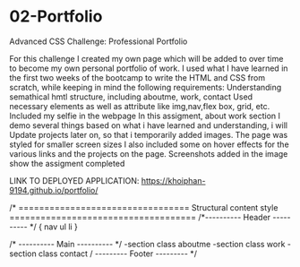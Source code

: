 # 02-Portfolio
Advanced CSS Challenge: Professional Portfolio

For this challenge I created my own page  which will be added to over time to become my own personal portfolio of work. I used what I have learned in the first two weeks of the bootcamp to write the HTML and CSS from scratch, while keeping in mind the following requirements:
    Understanding semathical hmtl structure, including aboutme, work, contact
    Used necessary elements as well as attribute like img,nav,flex box, grid, etc.
    Included my selfie in the webpage
    In this assigment, about work section I demo several things based on what i have learned and understanding, i will Update projects later on, so that i temporarily added images. 
    The page was styled for smaller screen sizes
    I also included some on hover effects for the various links and the projects on the page.
    Screenshots added in the image show the assigment completed

LINK TO DEPLOYED APPLICATION: https://khoiphan-9194.github.io/portfolio/

/* ================================= Structural content style ==================================== 
 /*---------- Header ---------- */
 {
    nav 
        ul
            li
 }
 <div>

/* ---------- Main ---------- */
-section class aboutme
-section class work
-section class contact
/ --------- Footer --------- */ 

